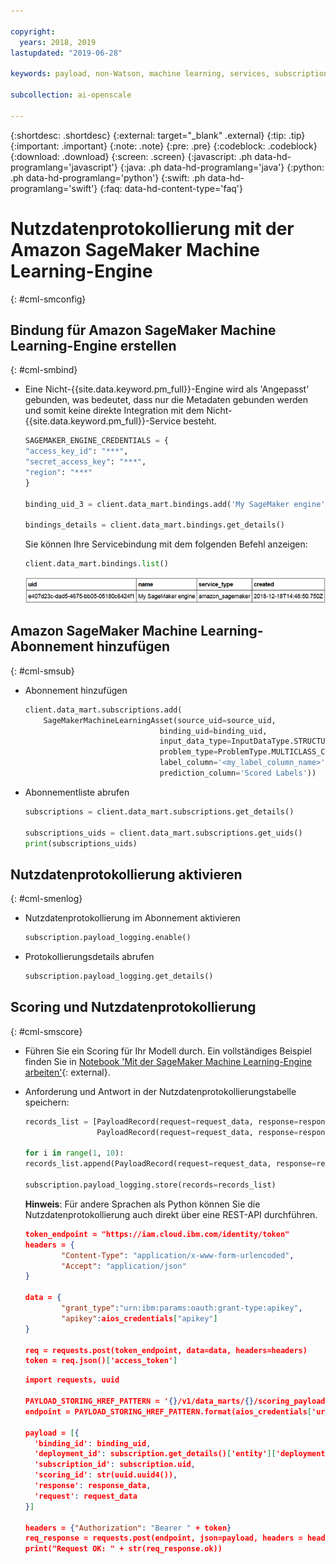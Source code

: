 ```yaml
---

copyright:
  years: 2018, 2019
lastupdated: "2019-06-28"

keywords: payload, non-Watson, machine learning, services, subscription

subcollection: ai-openscale

---
```


{:shortdesc: .shortdesc}
{:external: target="_blank" .external}
{:tip: .tip}
{:important: .important}
{:note: .note}
{:pre: .pre}
{:codeblock: .codeblock}
{:download: .download}
{:screen: .screen}
{:javascript: .ph data-hd-programlang='javascript'}
{:java: .ph data-hd-programlang='java'}
{:python: .ph data-hd-programlang='python'}
{:swift: .ph data-hd-programlang='swift'}
{:faq: data-hd-content-type='faq'}

# Nutzdatenprotokollierung mit der Amazon SageMaker Machine Learning-Engine
{: #cml-smconfig}

## Bindung für Amazon SageMaker Machine Learning-Engine erstellen
{: #cml-smbind}

- Eine Nicht-{{site.data.keyword.pm_full}}-Engine wird als 'Angepasst' gebunden, was bedeutet, dass nur die Metadaten gebunden werden und somit keine direkte Integration mit dem Nicht-{{site.data.keyword.pm_full}}-Service besteht.

    ```python
    SAGEMAKER_ENGINE_CREDENTIALS = {
    "access_key_id": "***",
    "secret_access_key": "***",
    "region": "***"
    }

    binding_uid_3 = client.data_mart.bindings.add('My SageMaker engine', SageMakerMachineLearningInstance(SAGEMAKER_ENGINE_CREDENTIALS))

    bindings_details = client.data_mart.bindings.get_details()
    ```
  Sie können Ihre Servicebindung mit dem folgenden Befehl anzeigen:

    ```python
    client.data_mart.bindings.list()
    ```

    ![SageMaker Machine Learning-Bindung](images/ml-sagemaker-bind.png)

## Amazon SageMaker Machine Learning-Abonnement hinzufügen
{: #cml-smsub}

- Abonnement hinzufügen

    ```python
    client.data_mart.subscriptions.add(
        SageMakerMachineLearningAsset(source_uid=source_uid,
                                  binding_uid=binding_uid,
                                  input_data_type=InputDataType.STRUCTURED,
                                  problem_type=ProblemType.MULTICLASS_CLASSIFICATION,
                                  label_column='<my_label_column_name>',
                                  prediction_column='Scored Labels'))
    ```

- Abonnementliste abrufen

    ```python
    subscriptions = client.data_mart.subscriptions.get_details()

    subscriptions_uids = client.data_mart.subscriptions.get_uids()
    print(subscriptions_uids)
    ```

## Nutzdatenprotokollierung aktivieren
{: #cml-smenlog}

- Nutzdatenprotokollierung im Abonnement aktivieren

    ```python
    subscription.payload_logging.enable()
    ```

- Protokollierungsdetails abrufen

    ```python
    subscription.payload_logging.get_details()
    ```

## Scoring und Nutzdatenprotokollierung
{: #cml-smscore}

- Führen Sie ein Scoring für Ihr Modell durch. Ein vollständiges Beispiel finden Sie in [Notebook 'Mit der SageMaker Machine Learning-Engine arbeiten'](https://github.com/pmservice/ai-openscale-tutorials/blob/master/notebooks/AI%20OpenScale%20and%20SageMaker%20ML%20Engine.ipynb){: external}.


- Anforderung und Antwort in der Nutzdatenprotokollierungstabelle speichern:

    ```python
    records_list = [PayloadRecord(request=request_data, response=response_data, response_time=response_time),
                    PayloadRecord(request=request_data, response=response_data, response_time=response_time)]

    for i in range(1, 10):
    records_list.append(PayloadRecord(request=request_data, response=response_data, response_time=response_time))

    subscription.payload_logging.store(records=records_list)
    ```
    **Hinweis**: Für andere Sprachen als Python können Sie die Nutzdatenprotokollierung auch direkt über eine REST-API durchführen.

    ```json
    token_endpoint = "https://iam.cloud.ibm.com/identity/token"
    headers = {
            "Content-Type": "application/x-www-form-urlencoded",
            "Accept": "application/json"
    }

    data = {
            "grant_type":"urn:ibm:params:oauth:grant-type:apikey",
            "apikey":aios_credentials["apikey"]
    }

    req = requests.post(token_endpoint, data=data, headers=headers)
    token = req.json()['access_token']
    ```

    ```json
    import requests, uuid

    PAYLOAD_STORING_HREF_PATTERN = '{}/v1/data_marts/{}/scoring_payloads'
    endpoint = PAYLOAD_STORING_HREF_PATTERN.format(aios_credentials['url'], aios_credentials['data_mart_id'])

    payload = [{
      'binding_id': binding_uid,
      'deployment_id': subscription.get_details()['entity']['deployments'][0]['deployment_id'],
      'subscription_id': subscription.uid,
      'scoring_id': str(uuid.uuid4()),
      'response': response_data,
      'request': request_data
    }]

    headers = {"Authorization": "Bearer " + token}
    req_response = requests.post(endpoint, json=payload, headers = headers)
    print("Request OK: " + str(req_response.ok))
    ```
